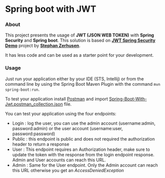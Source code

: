 # Spring boot with JWT

### About

This project presents the usage of **JWT (JSON WEB TOKEN)** with **Spring Security** and **Spring boot**. This solution
is based on [**JWT Spring Security Demo**](https://github.com/szerhusenBC/jwt-spring-security-demo "Repository link") 
project by [**Stephan Zerhusen**](https://github.com/szerhusenBC "Github's profile link").

It has less code and can be used as a starter point for your development.

### Usage

Just run your application either by your IDE (STS, Intellij) or from the command line by using the 
Spring Boot Maven Plugin with the command `mvn spring-boot:run`. 

To test your application install [Postman](https://www.getpostman.com/ "Postman link") and import 
[Spring-Boot-With-Jwt.postman_collection.json](https://github.com/Codem3ay/spring-boot-jwt/blob/master/Spring-Boot-With-Jwt.postman_collection.json 
"Postman collection link") file.

You can test your application using the four endpoints:
* Login : log the user, you can use the admin account (username:admin, password:admin) or the user 
account (username:user, password:password)
* Public : this endpoint is public and does not required the authorization header to return a response
* User : This endpoint requires an Authorization header, make sure to update the token with the response from the login endpoint response. Admin and User accounts can reach this URL.
* Admin :  Same for the User endpoint. Only the Admin account can reach this URL otherwise you get an _AccessDeniedException_
 
